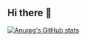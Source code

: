 ## Hi there 👋

[![Anurag's GitHub stats](https://github-readme-stats.vercel.app/api?username=VictorJobali&show_icons=true)](https://github.com/anuraghazra/github-readme-stats)
